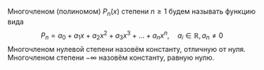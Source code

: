 Многочленом (полиномом) $P_n(x)$ степени $n \geq 1$ будем называть функцию вида
$$P_n = a_0 + a_1x + a_2x^2 + a_3x^3 + \ldots + a_nx^n,\quad a_i \in \mathbb R, a_n \neq 0$$
Многочленом нулевой степени назовём константу, отличную от нуля. 
Многочленом степени $-\infty$ назовём константу, равную нулю.